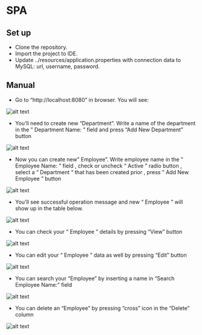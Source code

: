 # SPA

## Set up
* Clone the repository.
* Import the project to IDE.
* Update ../resources/application.properties  with connection data to MySQL:  url, username, password.

## Manual
* Go to “http://localhost:8080” in browser. You will see:

![alt text](https://i.imgur.com/GrDyhg8.png)
* You’ll need to create new  “Department”.  Write a name of the department in the ” Department Name: ” field  and press “Add New Department” button

![alt text](https://i.imgur.com/uwb6eRA.png)
* Now you can create new” Employee”. Write employee name in the ” Employee Name: ” field , check or uncheck “ Active ” radio button   , select a  “ Department “ that has been created  prior , press “ Add New Employee ” button

![alt text](https://i.imgur.com/qLMeADw.png)
* You'll see successful operation message and new “ Employee ” will show up in the table below.

![alt text](https://i.imgur.com/85LmweG.png)
* You can check your  “ Employee ” details by pressing “View” button

![alt text](https://i.imgur.com/hqEIKSt.png)
* You can edit your “ Employee ” data as well by pressing “Edit” button

![alt text](https://i.imgur.com/kzuHrUp.png)
* You can search your “Employee” by inserting a name in  “Search Employee Name:” field 

![alt text](https://i.imgur.com/X3BrePq.png)
* You can delete an  “Employee” by pressing “cross” icon in the “Delete” column 

![alt text](https://i.imgur.com/vYaYwjQ.png)
